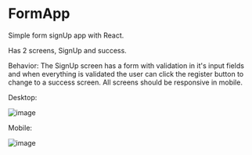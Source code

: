 # FormApp
Simple form signUp app with React.

Has 2 screens, SignUp and success. 

Behavior: The SignUp screen has a form with validation in it's input fields and when everything is validated the user can click the register button to change to a success screen. All screens should be responsive in mobile.

Desktop:

![image](https://user-images.githubusercontent.com/65858913/171072941-1808ba40-0016-4330-83b2-e5bd513212cf.png)


Mobile: 

![image](https://user-images.githubusercontent.com/65858913/171072993-4c49a7d1-d019-4cce-8e40-faf86d7fd114.png)
